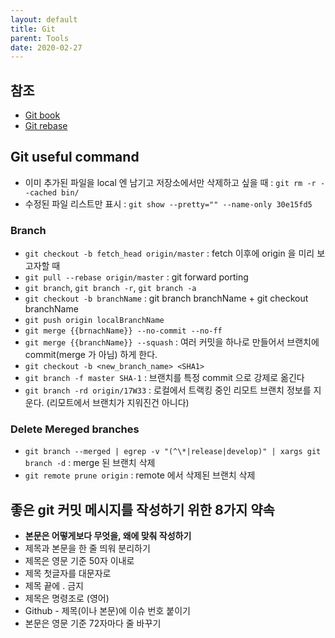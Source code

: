 ```yaml
---
layout: default
title: Git
parent: Tools
date: 2020-02-27
---
```


## 참조

- [Git book](https://git-scm.com/book/ko/v2)
- [Git rebase](http://dogfeet.github.io/articles/2012/git-merge-rebase.html)

## Git useful command

- 이미 추가된 파일을 local 엔 남기고 저장소에서만 삭제하고 싶을 때 : `git rm -r --cached bin/`
- 수정된 파일 리스트만 표시 : `git show --pretty="" --name-only 30e15fd5`

### Branch

- `git checkout -b fetch_head origin/master` : fetch 이후에 origin 을 미리 보고자할 때
- `git pull --rebase origin/master` : git forward porting
- `git branch`, `git branch -r`, `git branch -a`
- `git checkout -b branchName` : git branch branchName + git checkout branchName
- `git push origin localBranchName`
- `git merge {{brnachName}} --no-commit --no-ff`
- `git merge {{branchName}} --squash` : 여러 커밋을 하나로 만들어서 브랜치에 commit(merge 가 아님) 하게 한다.
- `git checkout -b <new_branch_name> <SHA1>`
- `git branch -f master SHA-1` : 브랜치를 특정 commit 으로 강제로 옮긴다
- `git branch -rd origin/17W33` : 로컬에서 트랙킹 중인 리모트 브랜치 정보를 지운다. (리모트에서 브랜치가 지워진건 아니다)

### Delete Mereged branches

- `git branch --merged | egrep -v "(^\*|release|develop)" | xargs git branch -d` : merge 된 브랜치 삭제
- `git remote prune origin` : remote 에서 삭제된 브랜치 삭제

## 좋은 git 커밋 메시지를 작성하기 위한 8가지 약속

- **본문은 어떻게보다 무엇을, 왜에 맞춰 작성하기**
- 제목과 본문을 한 줄 띄워 분리하기
- 제목은 영문 기준 50자 이내로
- 제목 첫글자를 대문자로
- 제목 끝에 . 금지
- 제목은 명령조로 (영어)
- Github - 제목(이나 본문)에 이슈 번호 붙이기
- 본문은 영문 기준 72자마다 줄 바꾸기

